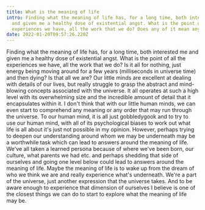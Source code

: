 ```yaml
---
title: What is the meaning of life
intro: Finding what the meaning of life has, for a long time, both interested me
  and given me a healthy dose of existential angst. What is the point of all the
  experiences we have, all the work that we do? Does any of it mean anything?
date: 2022-01-20T09:57:26.220Z
---
```

Finding what the meaning of life has, for a long time, both interested me and given me a healthy dose of existential angst. What is the point of all the experiences we have, all the work that we do? Is it all for nothing, just energy being moving around for a few years (milliseconds in universe time) and then dying? Is that all we are? Our little minds are excellent at dealing with details of our lives, but really struggle to grasp the abstract and mind-blowing concepts associated with the universe. It all operates at such a high level with its overwhelming size and the incredible amount of detail that it encapsulates within it. I don't think that with our little human minds, we can even start to comprehend any meaning or any order that may run through the universe. To our human mind, it is all just gobbledygook and to try to use our human mind, with all of its psychological biases to work out what life is all about it's just not possible in my opinion. However, perhaps trying to deepen our understanding around whom we may be underneath may be a worthwhile task which can lead to answers around the meaning of life. We've all taken a learned persona because of where we've been born, our culture, what parents we had etc. and perhaps shedding that side of ourselves and going one level below could lead to answers around the meaning of life. Maybe the meaning of life is to wake up from the dream of who we think we are and really experience what's underneath. We're a part of the universe, just another expression that the universe takes. And to be aware enough to experience that dimension of ourselves I believe is one of the closest things we can do to start to explore what the meaning of life may be.
